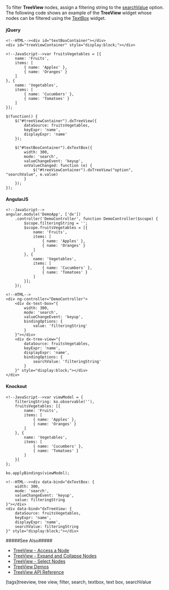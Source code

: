 To filter **TreeView** nodes, assign a filtering string to the [searchValue](/api-reference/10%20UI%20Widgets/dxTreeView/1%20Configuration/searchValue.md '/Documentation/ApiReference/UI_Widgets/dxTreeView/Configuration/#searchValue') option. The following code shows an example of the **TreeView** widget whose nodes can be filtered using the [TextBox](/concepts/05%20Widgets/TextBox '/Documentation/Guide/Widgets/TextBox') widget.

#### jQuery ####

    <!--HTML--><div id="textBoxContainer"></div>
    <div id="treeViewContainer" style="display:block;"></div>

<!---->

    <!--JavaScript-->var fruitsVegetables = [{
        name: 'Fruits',
        items: [
            { name: 'Apples' },
            { name: 'Oranges' }
        ]
    }, {
        name: 'Vegetables',
        items: [
            { name: 'Cucumbers' },
            { name: 'Tomatoes' }
        ]
    }];

    $(function() {
        $("#treeViewContainer").dxTreeView({
            dataSource: fruitsVegetables,
            keyExpr: 'name',
            displayExpr: 'name'
        });

        $("#textBoxContainer").dxTextBox({
            width: 300,
            mode: 'search',
            valueChangeEvent: 'keyup',
            onValueChanged: function (e) {
                $("#treeViewContainer").dxTreeView("option", "searchValue", e.value)
            }
        });
    });

#### AngularJS ####

    <!--JavaScript-->
    angular.module('DemoApp', ['dx'])
        .controller('DemoController', function DemoController($scope) {
            $scope.filteringString = '';
            $scope.fruitsVegetables = [{
                name: 'Fruits',
                items: [
                    { name: 'Apples' },
                    { name: 'Oranges' }
                ]
            }, {
                name: 'Vegetables',
                items: [
                    { name: 'Cucumbers' },
                    { name: 'Tomatoes' }
                ]
            }];
        });

<!---->    

    <!--HTML-->
    <div ng-controller="DemoController">
        <div dx-text-box="{
            width: 300,
            mode: 'search',
            valueChangeEvent: 'keyup',
            bindingOptions: {
                value: 'filteringString'
            }
        }"></div>
        <div dx-tree-view="{
            dataSource: fruitsVegetables,
            keyExpr: 'name',
            displayExpr: 'name',
            bindingOptions: {
                searchValue: 'filteringString'
            }
        }" style="display:block;"></div>
    </div>

#### Knockout ####

    <!--JavaScript-->var viewModel = {
        filteringString: ko.observable(''),
        fruitsVegetables: [{
            name: 'Fruits',
            items: [
                { name: 'Apples' },
                { name: 'Oranges' }
            ]
        }, {
            name: 'Vegetables',
            items: [
                { name: 'Cucumbers' },
                { name: 'Tomatoes' }
            ]
        }]
    };

    ko.applyBindings(viewModel);

<!---->

    <!--HTML--><div data-bind="dxTextBox: {
        width: 300,
        mode: 'search',
        valueChangeEvent: 'keyup',
        value: filteringString
    }"></div>
    <div data-bind="dxTreeView: {
        dataSource: fruitsVegetables,
        keyExpr: 'name',
        displayExpr: 'name',
        searchValue: filteringString
    }" style="display:block;"></div>

#####See Also#####
- [TreeView - Access a Node](/concepts/05%20Widgets/TreeView/10%20Access%20a%20Node '/Documentation/Guide/Widgets/TreeView/Access_a_Node')
- [TreeView - Expand and Collapse Nodes](/concepts/05%20Widgets/TreeView/20%20Expand%20and%20Collapse%20Nodes '/Documentation/Guide/Widgets/TreeView/Expand_and_Collapse_Nodes')
- [TreeView - Select Nodes](/concepts/05%20Widgets/TreeView/25%20Select%20Nodes '/Documentation/Guide/Widgets/TreeView/Select_Nodes')
- [TreeView Demos](https://js.devexpress.com/Demos/WidgetsGallery/#demo/navigation-tree_view-hierarchical_data_structure)
- [TreeView API Reference](/api-reference/10%20UI%20Widgets/dxTreeView '/Documentation/ApiReference/UI_Widgets/dxTreeView/')

[tags]treeview, tree view, filter, search, textbox, text box, searchValue